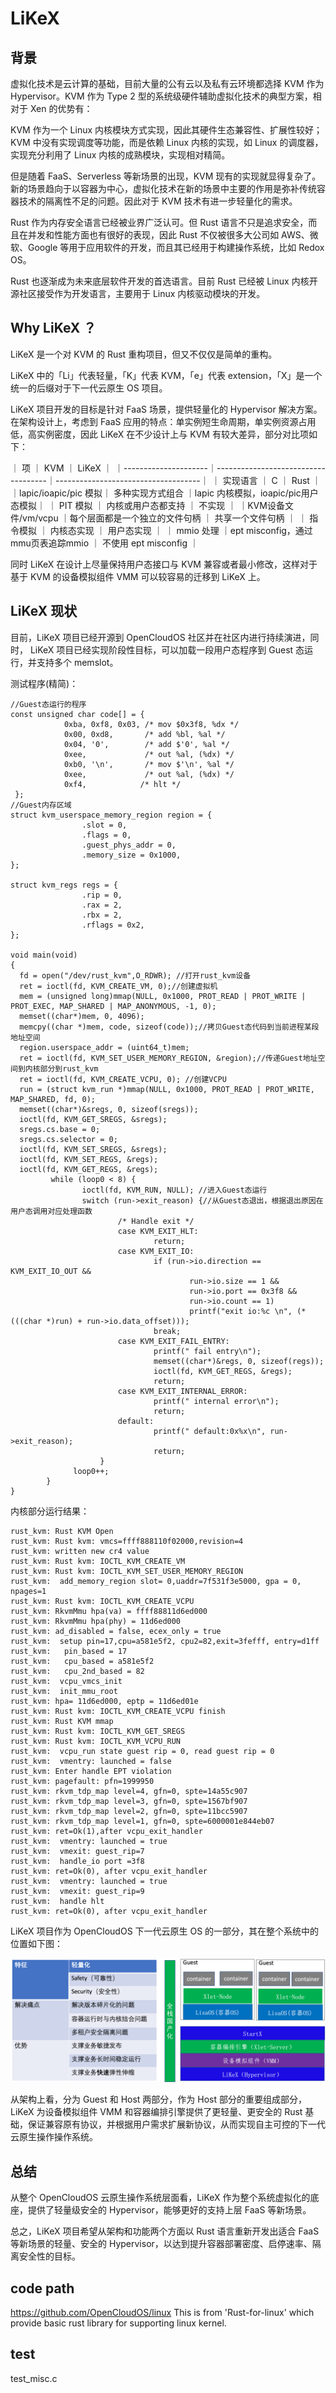 # LiKeX
## 背景
虚拟化技术是云计算的基础，目前大量的公有云以及私有云环境都选择 KVM 作为Hypervisor。KVM 作为 Type 2 型的系统级硬件辅助虚拟化技术的典型方案，相对于 Xen 的优势有：

KVM 作为一个 Linux 内核模块方式实现，因此其硬件生态兼容性、扩展性较好；KVM 中没有实现调度等功能，而是依赖 Linux 内核的实现，如 Linux 的调度器，实现充分利用了 Linux 内核的成熟模块，实现相对精简。

但是随着 FaaS、Serverless 等新场景的出现，KVM 现有的实现就显得复杂了。新的场景趋向于以容器为中心，虚拟化技术在新的场景中主要的作用是弥补传统容器技术的隔离性不足的问题。因此对于 KVM 技术有进一步轻量化的需求。

Rust 作为内存安全语言已经被业界广泛认可。但 Rust 语言不只是追求安全，而且在并发和性能方面也有很好的表现，因此 Rust 不仅被很多大公司如 AWS、微软、Google 等用于应用软件的开发，而且其已经用于构建操作系统，比如 Redox OS。

Rust 也逐渐成为未来底层软件开发的首选语言。目前 Rust 已经被 Linux 内核开源社区接受作为开发语言，主要用于 Linux 内核驱动模块的开发。

## Why LiKeX ？

LiKeX 是一个对 KVM 的 Rust 重构项目，但又不仅仅是简单的重构。

LiKeX 中的「Li」代表轻量，「K」代表 KVM，「e」代表 extension，「X」是一个统一的后缀对于下一代云原生 OS 项目。

LiKeX 项目开发的目标是针对 FaaS 场景，提供轻量化的 Hypervisor 解决方案。在架构设计上，考虑到 FaaS 应用的特点：单实例短生命周期，单实例资源占用低，高实例密度，因此 LiKeX 在不少设计上与 KVM 有较大差异，部分对比项如下：

 ｜   项	        ｜              KVM	              ｜            LiKeX                   ｜
 ｜---------------------｜------------------------------------｜------------------------------------｜
 ｜ 实现语言            ｜           C	                      ｜            Rust                    ｜
 ｜lapic/ioapic/pic 模拟｜	多种实现方式组合	      ｜lapic 内核模拟，ioapic/pic用户态模拟｜
 ｜    PIT 模拟	        ｜      内核或用户态都支持	      ｜          不实现                    ｜
 ｜KVM设备文件/vm/vcpu  ｜每个层面都是一个独立的文件句柄      ｜     共享一个文件句柄               ｜
 ｜    指令模拟	        ｜             内核态实现	      ｜          用户态实现                ｜
 ｜    mmio 处理	｜ept misconfig，通过mmu页表追踪mmio  ｜  	不使用 ept misconfig        ｜

同时 LiKeX 在设计上尽量保持用户态接口与 KVM 兼容或者最小修改，这样对于基于 KVM 的设备模拟组件 VMM 可以较容易的迁移到 LiKeX 上。

## LiKeX 现状

目前，LiKeX 项目已经开源到 OpenCloudOS 社区并在社区内进行持续演进，同时， LiKeX 项目已经实现阶段性目标，可以加载一段用户态程序到 Guest 态运行，并支持多个 memslot。

测试程序(精简)：

```
//Guest态运行的程序
const unsigned char code[] = {
            0xba, 0xf8, 0x03, /* mov $0x3f8, %dx */
            0x00, 0xd8,       /* add %bl, %al */
            0x04, '0',        /* add $'0', %al */
            0xee,             /* out %al, (%dx) */
            0xb0, '\n',       /* mov $'\n', %al */
            0xee,             /* out %al, (%dx) */
            0xf4,            /* hlt */
 };
//Guest内存区域
struct kvm_userspace_memory_region region = {
                .slot = 0,
                .flags = 0,
                .guest_phys_addr = 0, 
                .memory_size = 0x1000,
};

struct kvm_regs regs = {
                .rip = 0, 
                .rax = 2,
                .rbx = 2,
                .rflags = 0x2,
};

void main(void)
{
  fd = open("/dev/rust_kvm",O_RDWR); //打开rust_kvm设备
  ret = ioctl(fd, KVM_CREATE_VM, 0);//创建虚拟机
  mem = (unsigned long)mmap(NULL, 0x1000, PROT_READ | PROT_WRITE | PROT_EXEC, MAP_SHARED | MAP_ANONYMOUS, -1, 0);
  memset((char*)mem, 0, 4096);
  memcpy((char *)mem, code, sizeof(code));//拷贝Guest态代码到当前进程某段地址空间
  region.userspace_addr = (uint64_t)mem;
  ret = ioctl(fd, KVM_SET_USER_MEMORY_REGION, &region);//传递Guest地址空间到内核部分到rust_kvm
  ret = ioctl(fd, KVM_CREATE_VCPU, 0); //创建VCPU
  run = (struct kvm_run *)mmap(NULL, 0x1000, PROT_READ | PROT_WRITE, MAP_SHARED, fd, 0);
  memset((char*)&sregs, 0, sizeof(sregs));
  ioctl(fd, KVM_GET_SREGS, &sregs);
  sregs.cs.base = 0;
  sregs.cs.selector = 0;
  ioctl(fd, KVM_SET_SREGS, &sregs);
  ioctl(fd, KVM_SET_REGS, &regs);
  ioctl(fd, KVM_GET_REGS, &regs);
         while (loop0 < 8) {
                ioctl(fd, KVM_RUN, NULL); //进入Guest态运行
                switch (run->exit_reason) {//从Guest态退出，根据退出原因在用户态调用对应处理函数
                        /* Handle exit */
                        case KVM_EXIT_HLT:
                                return;
                        case KVM_EXIT_IO:
                                if (run->io.direction == KVM_EXIT_IO_OUT &&
                                        run->io.size == 1 &&
                                        run->io.port == 0x3f8 &&
                                        run->io.count == 1)
                                        printf("exit io:%c \n", (*(((char *)run) + run->io.data_offset)));
                                break;
                        case KVM_EXIT_FAIL_ENTRY:
                                printf(" fail entry\n");
                                memset((char*)&regs, 0, sizeof(regs));
                                ioctl(fd, KVM_GET_REGS, &regs);
                                return;
                        case KVM_EXIT_INTERNAL_ERROR:
                                printf(" internal error\n");
                                return;
                        default:
                                printf(" default:0x%x\n", run->exit_reason);
                                return;
                	}
              loop0++;
        }
}
```
内核部分运行结果：
```
rust_kvm: Rust KVM Open
rust_kvm: Rust kvm: vmcs=ffff888110f02000,revision=4
rust_kvm: written new cr4 value
rust_kvm: Rust kvm: IOCTL_KVM_CREATE_VM
rust_kvm: Rust kvm: IOCTL_KVM_SET_USER_MEMORY_REGION
rust_kvm:  add_memory_region slot= 0,uaddr=7f531f3e5000, gpa = 0, npages=1
rust_kvm: Rust kvm: IOCTL_KVM_CREATE_VCPU
rust_kvm: RkvmMmu hpa(va) = ffff88811d6ed000
rust_kvm: RkvmMmu hpa(phy) = 11d6ed000
rust_kvm: ad_disabled = false, ecex_only = true
rust_kvm:  setup pin=17,cpu=a581e5f2, cpu2=82,exit=3fefff, entry=d1ff
rust_kvm:   pin_based = 17
rust_kvm:   cpu_based = a581e5f2
rust_kvm:   cpu_2nd_based = 82
rust_kvm:  vcpu_vmcs_init
rust_kvm:  init_mmu_root
rust_kvm: hpa= 11d6ed000, eptp = 11d6ed01e
rust_kvm: Rust kvm: IOCTL_KVM_CREATE_VCPU finish
rust_kvm: Rust KVM mmap
rust_kvm: Rust kvm: IOCTL_KVM_GET_SREGS
rust_kvm: Rust kvm: IOCTL_KVM_VCPU_RUN
rust_kvm:  vcpu_run state guest rip = 0, read guest rip = 0
rust_kvm:  vmentry: launched = false
rust_kvm: Enter handle EPT violation
rust_kvm: pagefault: pfn=1999950
rust_kvm: rkvm_tdp_map level=4, gfn=0, spte=14a55c907
rust_kvm: rkvm_tdp_map level=3, gfn=0, spte=1567bf907
rust_kvm: rkvm_tdp_map level=2, gfn=0, spte=11bcc5907
rust_kvm: rkvm_tdp_map level=1, gfn=0, spte=6000001e844eb07
rust_kvm: ret=Ok(1),after vcpu_exit_handler
rust_kvm:  vmentry: launched = true
rust_kvm:  vmexit: guest_rip=7
rust_kvm:  handle_io port =3f8
rust_kvm: ret=Ok(0), after vcpu_exit_handler
rust_kvm:  vmentry: launched = true
rust_kvm:  vmexit: guest_rip=9
rust_kvm:  handle hlt
rust_kvm: ret=Ok(0), after vcpu_exit_handler
```
LiKeX 项目作为 OpenCloudOS 下一代云原生 OS 的一部分，其在整个系统中的位置如下图：

![OSArch](https://github.com/OpenCloudOS/LiKeX/blob/main/osarch.png)

从架构上看，分为 Guest 和 Host 两部分，作为 Host 部分的重要组成部分，LiKeX 为设备模拟组件 VMM 和容器编排引擎提供了更轻量、更安全的 Rust 基础，保证兼容原有协议，并根据用户需求扩展新协议，从而实现自主可控的下一代云原生操作操作系统。

## 总结

从整个 OpenCloudOS 云原生操作系统层面看，LiKeX 作为整个系统虚拟化的底座，提供了轻量级安全的 Hypervisor，能够更好的支持上层 FaaS 等新场景。

总之，LiKeX 项目希望从架构和功能两个方面以 Rust 语言重新开发出适合 FaaS 等新场景的轻量、安全的 Hypervisor，以达到提升容器部署密度、启停速率、隔离安全性的目标。

## code path

https://github.com/OpenCloudOS/linux
This is from 'Rust-for-linux' which provide basic rust library for supporting linux kernel.

## test

test_misc.c
